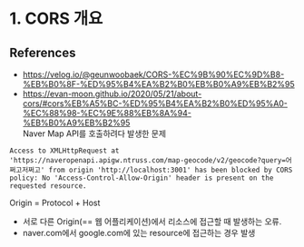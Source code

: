 # 1. CORS 개요
## References
- https://velog.io/@geunwoobaek/CORS-%EC%9B%90%EC%9D%B8-%EB%B0%8F-%ED%95%B4%EA%B2%B0%EB%B0%A9%EB%B2%95
- https://evan-moon.github.io/2020/05/21/about-cors/#cors%EB%A5%BC-%ED%95%B4%EA%B2%B0%ED%95%A0-%EC%88%98-%EC%9E%88%EB%8A%94-%EB%B0%A9%EB%B2%95<br/>
Naver Map API를 호출하려다 발생한 문제
```text
Access to XMLHttpRequest at 'https://naveropenapi.apigw.ntruss.com/map-geocode/v2/geocode?query=어쩌고저쩌고' from origin 'http://localhost:3001' has been blocked by CORS policy: No 'Access-Control-Allow-Origin' header is present on the requested resource.
```
Origin = Protocol + Host
- 서로 다른 Origin(== 웹 어플리케이션)에서 리소스에 접근할 때 발생하는 오류.
- naver.com에서 google.com에 있는 resource에 접근하는 경우 발생
